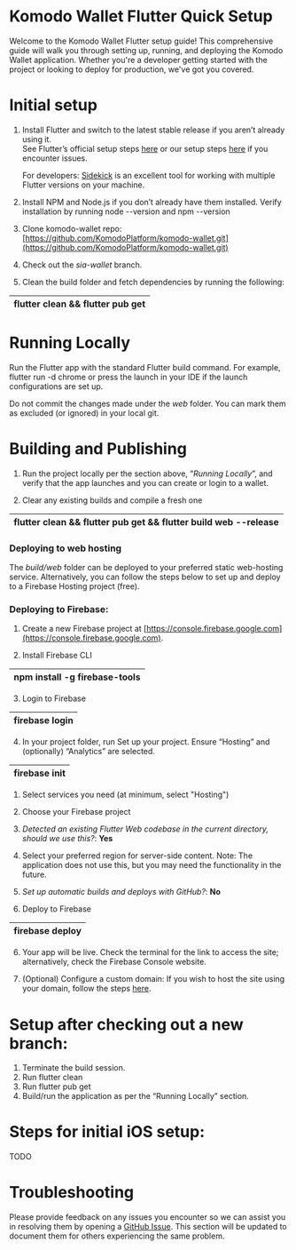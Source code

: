 # Komodo Wallet Flutter Quick Setup

Welcome to the Komodo Wallet Flutter setup guide\! This comprehensive guide will walk you through setting up, running, and deploying the Komodo Wallet application. Whether you're a developer getting started with the project or looking to deploy for production, we've got you covered.

# Initial setup

1. Install Flutter and switch to the latest stable release if you aren’t already using it.   
   See Flutter’s official setup steps [here](https://docs.flutter.dev/get-started/install) or our setup steps [here](https://github.com/KomodoPlatform/komodo-wallet/blob/master/docs/INSTALL_FLUTTER.md) if you encounter issues.

   For developers: [Sidekick](https://github.com/fluttertools/sidekick) is an excellent tool for working with multiple Flutter versions on your machine.

2. Install NPM and Node.js if you don’t already have them installed. Verify installation by running node \--version and npm \--version

3. Clone komodo-wallet repo: [https://github.com/KomodoPlatform/komodo-wallet.git](https://github.com/KomodoPlatform/komodo-wallet.git)

4. Check out the *sia-wallet* branch.  
     
5. Clean the build folder and fetch dependencies by running the following:

|  flutter clean && flutter pub get |
| :---- |

# Running Locally

Run the Flutter app with the standard Flutter build command. For example, flutter run \-d chrome or press the launch in your IDE if the launch configurations are set up.

Do not commit the changes made under the *web* folder. You can mark them as excluded (or ignored) in your local git.

# Building and Publishing

1. Run the project locally per the section above, “*Running Locally*”, and verify that the app launches and you can create or login to a wallet.

2. Clear any existing builds and compile a fresh one

| flutter clean && flutter pub get && flutter build web \--release  |
| :---- |

### Deploying to web hosting

The *build/web* folder can be deployed to your preferred static web-hosting service. Alternatively, you can follow the steps below to set up and deploy to a Firebase Hosting project (free).

### Deploying to Firebase:

1. Create a new Firebase project at [https://console.firebase.google.com](https://console.firebase.google.com).

2. Install Firebase CLI

| npm install \-g firebase-tools |
| :---- |

3. Login to Firebase

| firebase login |
| :---- |

4. In your project folder, run Set up your project. Ensure “Hosting” and (optionally)  “Analytics” are selected. 

| firebase init |
| :---- |

   1. Select services you need (at minimum, select "Hosting")  
   2. Choose your Firebase project  
   3. *Detected an existing Flutter Web codebase in the current directory, should we use this?*: **Yes**  
   4. Select your preferred region for server-side content. Note: The application does not use this, but you may need the functionality in the future.

   5. *Set up automatic builds and deploys with GitHub?*: **No**

5. Deploy to Firebase

| firebase deploy |
| :---- |

6. Your app will be live. Check the terminal for the link to access the site; alternatively, check the Firebase Console website.

7. (Optional) Configure a custom domain: If you wish to host the site using your domain, follow the steps [here](https://firebase.google.com/docs/hosting/custom-domain). 

# Setup after checking out a new branch:

1. Terminate the build session.  
2. Run flutter clean   
3. Run flutter pub get  
4. Build/run the application as per the “Running Locally” section.

# Steps for initial iOS setup:

TODO

# Troubleshooting

Please provide feedback on any issues you encounter so we can assist you in resolving them by opening a [GitHub Issue](https://github.com/KomodoPlatform/komodo-wallet/issues/new?assignees=&labels=dev&projects=&template=dev.md&title=). This section will be updated to document them for others experiencing the same problem.